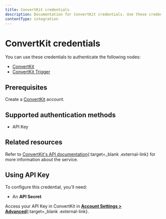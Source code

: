 ```yaml
---
title: ConvertKit credentials
description: Documentation for ConvertKit credentials. Use these credentials to authenticate ConvertKit in n8n, a workflow automation platform.
contentType: integration
---
```


# ConvertKit credentials

You can use these credentials to authenticate the following nodes:

- [ConvertKit](/integrations/builtin/app-nodes/n8n-nodes-base.convertkit/)
- [ConvertKit Trigger](/integrations/builtin/trigger-nodes/n8n-nodes-base.convertkittrigger/)

## Prerequisites

Create a [ConvertKit](https://convertkit.com/) account.

## Supported authentication methods

- API Key

## Related resources

Refer to [ConvertKit's API documentation](https://developers.convertkit.com/#overview){:target=_blank .external-link} for more information about the service.

## Using API Key

To configure this credential, you'll need:

- An **API Secret**

Access your API Key in ConvertKit in [**Account Settings > Advanced**](https://app.convertkit.com/account_settings/advanced_settings){:target=_blank .external-link}.
